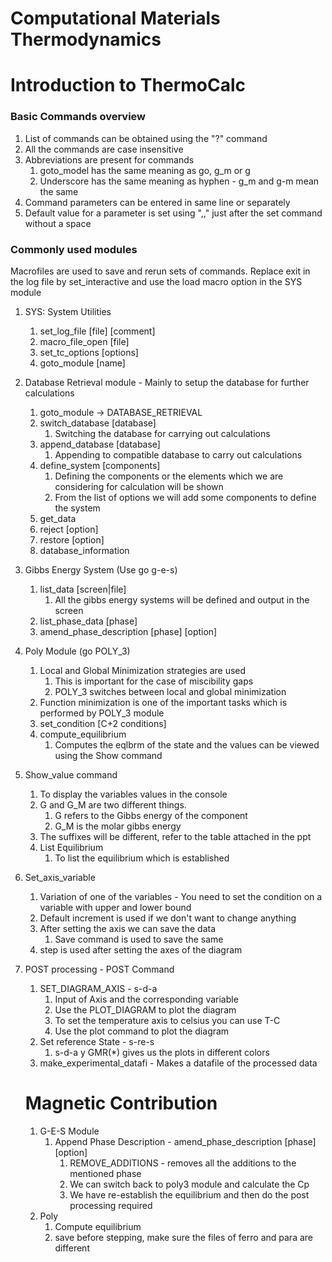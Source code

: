 # Computational Materials Thermodynamics

# Introduction to ThermoCalc

### Basic Commands overview

1. List of commands can be obtained using the "?" command 
2. All the commands are case insensitive 
3. Abbreviations are present for commands
    1. goto_model has the same meaning as go, g_m or g 
    2. Underscore has the same meaning as hyphen - g_m and g-m mean the same 
4. Command parameters can be entered in same line or separately 
5. Default value for a parameter is set using ",," just after the set command without a space 

### Commonly used modules

Macrofiles are used to save and rerun sets of commands. Replace exit in the log file by set_interactive and use the load macro option in the SYS module 

1. SYS: System Utilities 
    1. set_log_file [file] [comment]
    2. macro_file_open [file]
    3. set_tc_options [options]
    4. goto_module [name]

2. Database Retrieval module - Mainly to setup the database for further calculations 
    1. goto_module → DATABASE_RETRIEVAL
    2. switch_database [database]
        1. Switching the database for carrying out calculations 
    3. append_database [database]
        1. Appending to compatible database to carry out calculations 
    4. define_system [components]
        1. Defining the components or the elements which we are considering for calculation will be shown 
        2. From the list of options we will add some components to define the system 
    5. get_data
    6. reject [option]
    7. restore [option]
    8. database_information

3. Gibbs Energy System (Use go g-e-s)
    1. list_data [screen|file] 
        1. All the gibbs energy systems will be defined and output in the screen 
    2. list_phase_data [phase]
    3. amend_phase_description [phase] [option]

4. Poly Module (go POLY_3) 
    1. Local and Global Minimization strategies are used 
        1. This is important for the case of miscibility gaps 
        2. POLY_3 switches between local and global minimization 
    2. Function minimization is one of the important tasks which is performed by POLY_3 module 
    3. set_condition [C+2 conditions]
    4. compute_equilibrium 
        1. Computes the eqlbrm of the state and the values can be viewed using the Show command 

5. Show_value command 
    1. To display the variables values in the console 
    2. G and G_M are two different things.
        1. G refers to the Gibbs energy of the component 
        2. G_M is the molar gibbs energy 
    3. The suffixes will be different, refer to the table attached in the ppt 
    4. List Equilibrium 
        1. To list the equilibrium which is established
6. Set_axis_variable 
    1. Variation of one of the variables - You need to set the condition on a variable with upper and lower bound 
    2. Default increment is used if we don't want to change anything 
    3. After setting the axis we can save the data 
        1. Save command is used to save the same 
    4. step is used after setting the axes of the diagram 
7.  POST processing - POST Command 
    1. SET_DIAGRAM_AXIS - s-d-a
        1. Input of Axis and the corresponding variable 
        2. Use the PLOT_DIAGRAM to plot the diagram 
        3. To set the temperature axis to celsius you can use T-C 
        4. Use the plot command to plot the diagram
    2. Set reference State - s-re-s 
        1. s-d-a y GMR(*) gives us the plots in different colors
    3. make_experimental_datafi - Makes a datafile of the processed data  

    # Magnetic Contribution

    1. G-E-S Module 
        1. Append Phase Description - amend_phase_description [phase] [option]
            1. REMOVE_ADDITIONS - removes all the additions to the mentioned phase 
            2. We can switch back to poly3 module and calculate the Cp 
            3. We have re-establish the equilibrium and then do the post processing required 
    2. Poly
        1. Compute equilibrium 
        2. save before stepping, make sure the files of ferro and para are different
